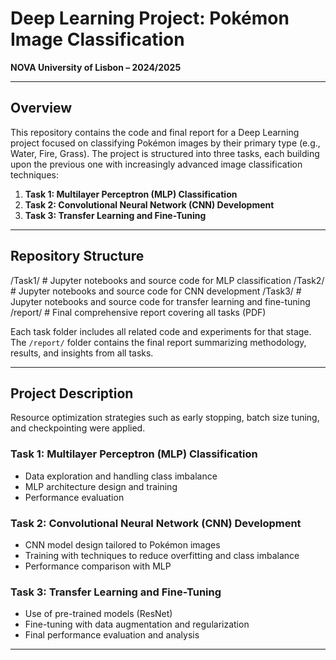 # Deep Learning Project: Pokémon Image Classification  
**NOVA University of Lisbon – 2024/2025**  

---

## Overview

This repository contains the code and final report for a Deep Learning project focused on classifying Pokémon images by their primary type (e.g., Water, Fire, Grass). The project is structured into three tasks, each building upon the previous one with increasingly advanced image classification techniques:

1. **Task 1: Multilayer Perceptron (MLP) Classification**  
2. **Task 2: Convolutional Neural Network (CNN) Development**  
3. **Task 3: Transfer Learning and Fine-Tuning**

---

## Repository Structure

/Task1/ # Jupyter notebooks and source code for MLP classification
/Task2/ # Jupyter notebooks and source code for CNN development
/Task3/ # Jupyter notebooks and source code for transfer learning and fine-tuning
/report/ # Final comprehensive report covering all tasks (PDF)


Each task folder includes all related code and experiments for that stage. The `/report/` folder contains the final report summarizing methodology, results, and insights from all tasks.

---

## Project Description

Resource optimization strategies such as early stopping, batch size tuning, and checkpointing were applied.

### Task 1: Multilayer Perceptron (MLP) Classification
- Data exploration and handling class imbalance  
- MLP architecture design and training  
- Performance evaluation

### Task 2: Convolutional Neural Network (CNN) Development
- CNN model design tailored to Pokémon images  
- Training with techniques to reduce overfitting and class imbalance  
- Performance comparison with MLP

### Task 3: Transfer Learning and Fine-Tuning
- Use of pre-trained models (ResNet)  
- Fine-tuning with data augmentation and regularization  
- Final performance evaluation and analysis

---

